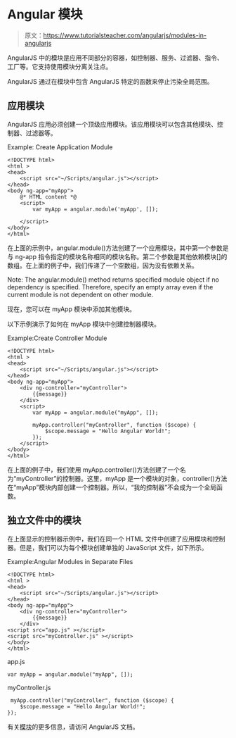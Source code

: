 # Angular 模块

> 原文：<https://www.tutorialsteacher.com/angularjs/modules-in-angularjs>

AngularJS 中的模块是应用不同部分的容器，如控制器、服务、过滤器、指令、工厂等。它支持使用模块分离关注点。

AngularJS 通过在模块中包含 AngularJS 特定的函数来停止污染全局范围。

## 应用模块

AngularJS 应用必须创建一个顶级应用模块。该应用模块可以包含其他模块、控制器、过滤器等。

Example: Create Application Module

```
<!DOCTYPE html>
<html >
<head>
    <script src="~/Scripts/angular.js"></script>
</head>
<body ng-app="myApp">
    @* HTML content *@
    <script>
        var myApp = angular.module('myApp', []); 

    </script>
</body>
</html>
```

在上面的示例中，angular.module()方法创建了一个应用模块，其中第一个参数是与 ng-app 指令指定的模块名称相同的模块名称。第二个参数是其他依赖模块[]的数组。在上面的例子中，我们传递了一个空数组，因为没有依赖关系。

Note: The angular.module() method returns specified module object if no dependency is specified. Therefore, specify an empty array even if the current module is not dependent on other module.

现在，您可以在 myApp 模块中添加其他模块。

以下示例演示了如何在 myApp 模块中创建控制器模块。

Example:Create Controller Module

```
<!DOCTYPE html>
<html >
<head>
    <script src="~/Scripts/angular.js"></script>
</head>
<body ng-app="myApp">
    <div ng-controller="myController">
        {{message}}
    </div>
    <script>
        var myApp = angular.module("myApp", []); 

        myApp.controller("myController", function ($scope) {
            $scope.message = "Hello Angular World!";
        });
    </script>
</body>
</html>
```

在上面的例子中，我们使用 myApp.controller()方法创建了一个名为“myController”的控制器。这里，myApp 是一个模块的对象，controller()方法在“myApp”模块内部创建一个控制器。所以，“我的控制器”不会成为一个全局函数。

## 独立文件中的模块

在上面显示的控制器示例中，我们在同一个 HTML 文件中创建了应用模块和控制器。但是，我们可以为每个模块创建单独的 JavaScript 文件，如下所示。

Example:Angular Modules in Separate Files

```
<!DOCTYPE html>
<html >
<head>
    <script src="~/Scripts/angular.js"></script>
</head>
<body ng-app="myApp">
    <div ng-controller="myController">
        {{message}}
    </div>
<script src="app.js" ></script>
<script src="myController.js" ></script>
</body>
</html>
```

app.js

```
var myApp = angular.module("myApp", []);
```

myController.js

```
 myApp.controller("myController", function ($scope) {
    $scope.message = "Hello Angular World!";
});
```

有关[模块](https://docs.angularjs.org/api/ng/type/angular.Module)的更多信息，请访问 AngularJS 文档。